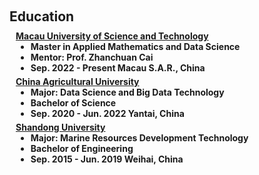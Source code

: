 <h1 id="invited-talks"></h1>

<h2 style="margin: 60px 0px 10px;">Education</h2>


<h4 style="margin:0 10px 0;"><a href="https://www.must.edu.mo/en">Macau University of Science and Technology</a>

<ul style="margin:0 0 5px;">
  <li><autocolor>Master in Applied Mathematics and Data Science</autocolor></li>
  <li><autocolor>Mentor: Prof. Zhanchuan Cai</autocolor></li>
  <li><autocolor>Sep. 2022 - Present Macau S.A.R., China </autocolor></li>
</ul>

<h4 style="margin:0 10px 0;"><a href="https://www.cau.edu.cn/">China Agricultural University</a>

<ul style="margin:0 0 5px;">
  <li><autocolor>Major: Data Science and Big Data Technology</autocolor></li>
  <li><autocolor>Bachelor of Science</autocolor></li>
  <li><autocolor>Sep. 2020 - Jun. 2022 Yantai, China</autocolor></li>
</ul>

<h4 style="margin:0 10px 0;"><a href="https://www.en.sdu.edu.cn/">Shandong University</a>

<ul style="margin:0 0 5px;">
  <li><autocolor>Major: Marine Resources Development Technology</autocolor></li>
  <li><autocolor>Bachelor of Engineering</autocolor></li>
  <li><autocolor>Sep. 2015 - Jun. 2019 Weihai, China</autocolor></li>
</ul>
